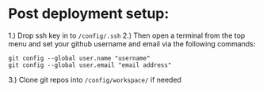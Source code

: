 # Post deployment setup:

1.) Drop ssh key in to `/config/.ssh`
2.) Then open a terminal from the top menu and set your github username and email via the following commands:
```
git config --global user.name "username"
git config --global user.email "email address"
```
3.) Clone git repos into `/config/workspace/` if needed
